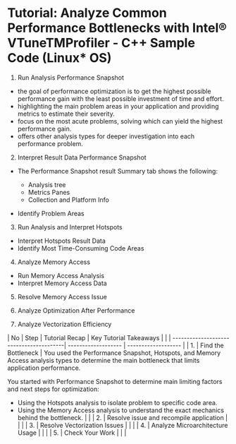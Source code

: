 # Tutorial: Analyze Common Performance Bottlenecks with Intel® VTuneTMProfiler - C++ Sample Code (Linux* OS)

1. Run Analysis Performance Snapshot

- the goal of performance optimization is to get the highest possible performance gain with the least possible investment of time and effort.
- highlighting the main problem areas in your application and providing metrics to estimate their severity.
- focus on the most acute problems, solving which can yield the highest performance gain.
- offers other analysis types for deeper investigation into each performance problem.

2. Interpret Result Data Performance Snapshot

- The Performance Snapshot result Summary tab shows the following:
	- Analysis tree
	- Metrics Panes
	- Collection and Platform Info

- Identify Problem Areas

3. Run Analysis and Interpret Hotspots
- Interpret Hotspots Result Data
- Identify Most Time-Consuming Code Areas

4. Analyze Memory Access
- Run Memory Access Analysis
- Interpret Memory Access Data

5. Resolve Memory Access Issue

6. Analyze Optimization After Performance

7. Analyze Vectorization Efficiency

| No | Step                                    | Tutorial Recap         | Key Tutorial Takeaways         |
|    | ----------------------------------------| ------------------- | ------------------- |
| 1. | Find the Bottleneck                     | You used the Performance Snapshot,
Hotspots, and Memory Access
analysis types to determine the main
bottleneck that limits application
performance.

You started with Performance
Snapshot to determine main limiting
factors and next steps for
optimization:

- Using the Hotspots analysis to
isolate problem to specific code
area.
- Using the Memory Access analysis
to understand the exact
mechanics behind the bottleneck.
| |
| 2. | Resolve issue and recompile application | | |
| 3. | Resolve Vectorization Issues            | | |
| 4. | Analyze Microarchitecture Usage            | | |
| 5. | Check Your Work            | | |



